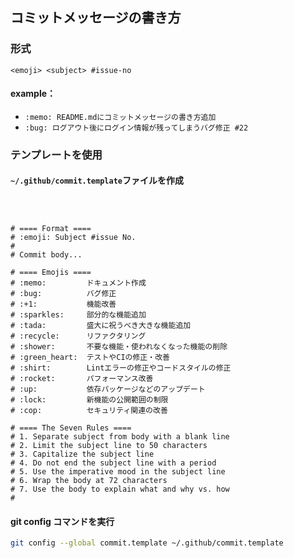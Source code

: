 ## コミットメッセージの書き方
### 形式

```
<emoji> <subject> #issue-no
```

#### example：

- `:memo: README.mdにコミットメッセージの書き方追加 `
- `:bug: ログアウト後にログイン情報が残ってしまうバグ修正 #22`

### テンプレートを使用
#### `~/.github/commit.template`ファイルを作成

```commit.template



# ==== Format ====
# :emoji: Subject #issue No.
#
# Commit body...

# ==== Emojis ====
# :memo:         ドキュメント作成
# :bug:          バグ修正
# :+1:           機能改善
# :sparkles:     部分的な機能追加
# :tada:         盛大に祝うべき大きな機能追加
# :recycle:      リファクタリング
# :shower:       不要な機能・使われなくなった機能の削除
# :green_heart:  テストやCIの修正・改善
# :shirt:        Lintエラーの修正やコードスタイルの修正
# :rocket:       パフォーマンス改善
# :up:           依存パッケージなどのアップデート
# :lock:         新機能の公開範囲の制限
# :cop:          セキュリティ関連の改善

# ==== The Seven Rules ====
# 1. Separate subject from body with a blank line
# 2. Limit the subject line to 50 characters
# 3. Capitalize the subject line
# 4. Do not end the subject line with a period
# 5. Use the imperative mood in the subject line
# 6. Wrap the body at 72 characters
# 7. Use the body to explain what and why vs. how
#
```

#### git config コマンドを実行
```bash
git config --global commit.template ~/.github/commit.template
```
